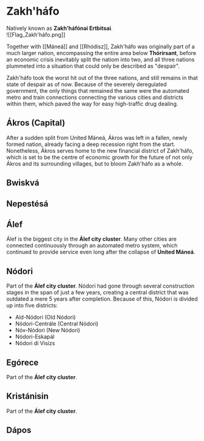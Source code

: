 # Zakh'háfo
Natively known as **Zakh'háfónai Ertbitsai**. \
![[Flag_Zakh'háfo.png]]

Together with [[Máneá]] and [[Rhódisz]], Zakh'háfo was originally part of a much larger nation, encompassing the entire area below **Thórirsant**, before an economic crisis inevitably split the natiom into two, and all three nations plummeted into a situation that could only be described as "despair". 

Zakh'háfo took the worst hit out of the three nations, and still remains in that state of despair as of now. Because of the severely deregulated government, the only things that remained the same were the automated metro and train connections connecting the various cities and districts within them, which paved the way for easy high-traffic drug dealing. 

## Ákros (Capital)
After a sudden split from United Máneá, Ákros was left in a fallen, newly formed nation, already facing a deep recession right from the start. Nonetheless, Ákros serves home to the new financial district of Zakh'háfo, which is set to be the centre of economic growth for the future of not only Ákros and its surrounding villages, but to bloom Zakh'háfo as a whole.

## Bwiskvá

## Nepestésá

## Álef
Álef is the biggest city in the **Álef city cluster**. Many other cities are connected continuously through an automated metro system, which continued to provide service even long after the collapse of **United Máneá**.
## Nódori
Part of the **Álef city cluster**. Nódori had gone through several construction stages in the span of just a few years, creating a central district that was outdated a mere 5 years after completion. Because of this, Nódori is divided up into five districts:
- Ald-Nódori (Old Nódori)
- Nódori-Centrále (Central Nódori)
- Nóv-Nódori (New Nódori)
- Nódori-Eskapál 
- Nódori di Visízs
## Egórece
Part of the **Álef city cluster**.
## Kristánisin
Part of the **Álef city cluster**.
## Dápos
